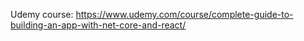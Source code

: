 Udemy course: https://www.udemy.com/course/complete-guide-to-building-an-app-with-net-core-and-react/
